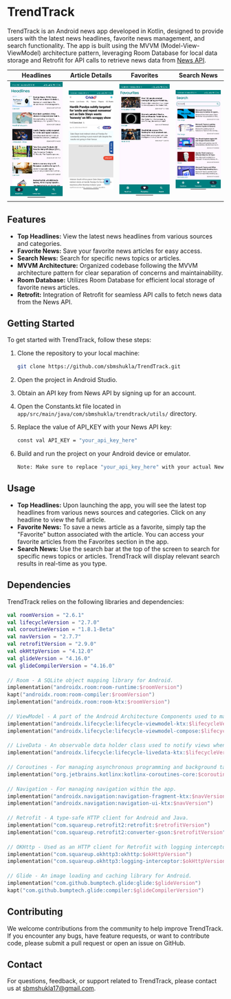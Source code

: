 # TrendTrack

TrendTrack is an Android news app developed in Kotlin, designed to provide users with the latest news headlines, favorite news management, and search functionality. The app is built using the MVVM (Model-View-ViewModel) architecture pattern, leveraging Room Database for local data storage and Retrofit for API calls to retrieve news data from [News API](https://newsapi.org/).

| Headlines | Article Details | Favorites | Search News |
|:---------:|:-------------:|:--------------:|:--------------:|
| ![Headlines](app/src/main/res/drawable/screenshot1.png) | ![Article Details](app/src/main/res/drawable/screenshot2.png) | ![Favorites](app/src/main/res/drawable/screenshot3.png) | ![Search News](app/src/main/res/drawable/screenshot4.png) |

## Features

- **Top Headlines:** View the latest news headlines from various sources and categories.
- **Favorite News:** Save your favorite news articles for easy access.
- **Search News:** Search for specific news topics or articles.
- **MVVM Architecture:** Organized codebase following the MVVM architecture pattern for clear separation of concerns and maintainability.
- **Room Database:** Utilizes Room Database for efficient local storage of favorite news articles.
- **Retrofit:** Integration of Retrofit for seamless API calls to fetch news data from the News API.

## Getting Started

To get started with TrendTrack, follow these steps:

1. Clone the repository to your local machine:

   ```bash
   git clone https://github.com/sbmshukla/TrendTrack.git

2. Open the project in Android Studio.
   
3. Obtain an API key from News API by signing up for an account.
  
4. Open the Constants.kt file located in `app/src/main/java/com/sbmshukla/trendtrack/utils/` directory.

5. Replace the value of API_KEY with your News API key:

   ```bash
   const val API_KEY = "your_api_key_here"

6. Build and run the project on your Android device or emulator.
    ```bash
   Note: Make sure to replace "your_api_key_here" with your actual News API key. This will guide users on where to place their API key within the project. Let me know if you need further assistance!

## Usage

- **Top Headlines:** Upon launching the app, you will see the latest top headlines from various news sources and categories. Click on any headline to view the full article.
- **Favorite News:** To save a news article as a favorite, simply tap the "Favorite" button associated with the article. You can access your favorite articles from the Favorites section in the app.
- **Search News:** Use the search bar at the top of the screen to search for specific news topics or articles. TrendTrack will display relevant search results in real-time as you type.

## Dependencies

  TrendTrack relies on the following libraries and dependencies:
  
  ```kotlin
  val roomVersion = "2.6.1"
  val lifecycleVersion = "2.7.0"
  val coroutineVersion = "1.8.1-Beta"
  val navVersion = "2.7.7"
  val retrofitVersion = "2.9.0"
  val okHttpVersion = "4.12.0"
  val glideVersion = "4.16.0"
  val glideCompilerVersion = "4.16.0"
  
  // Room - A SQLite object mapping library for Android.
  implementation("androidx.room:room-runtime:$roomVersion")
  kapt("androidx.room:room-compiler:$roomVersion")
  implementation("androidx.room:room-ktx:$roomVersion")
  
  // ViewModel - A part of the Android Architecture Components used to manage UI-related data in a lifecycle-conscious way.
  implementation("androidx.lifecycle:lifecycle-viewmodel-ktx:$lifecycleVersion")
  implementation("androidx.lifecycle:lifecycle-viewmodel-compose:$lifecycleVersion")
  
  // LiveData - An observable data holder class used to notify views when the underlying data changes.
  implementation("androidx.lifecycle:lifecycle-livedata-ktx:$lifecycleVersion")
  
  // Coroutines - For managing asynchronous programming and background tasks.
  implementation("org.jetbrains.kotlinx:kotlinx-coroutines-core:$coroutineVersion")
  
  // Navigation - For managing navigation within the app.
  implementation("androidx.navigation:navigation-fragment-ktx:$navVersion")
  implementation("androidx.navigation:navigation-ui-ktx:$navVersion")
  
  // Retrofit - A type-safe HTTP client for Android and Java.
  implementation("com.squareup.retrofit2:retrofit:$retrofitVersion")
  implementation("com.squareup.retrofit2:converter-gson:$retrofitVersion")
  
  // OKHttp - Used as an HTTP client for Retrofit with logging interceptor.
  implementation("com.squareup.okhttp3:okhttp:$okHttpVersion")
  implementation("com.squareup.okhttp3:logging-interceptor:$okHttpVersion")
  
  // Glide - An image loading and caching library for Android.
  implementation("com.github.bumptech.glide:glide:$glideVersion")
  kapt("com.github.bumptech.glide:compiler:$glideCompilerVersion")
```
## Contributing

We welcome contributions from the community to help improve TrendTrack. If you encounter any bugs, have feature requests, or want to contribute code, please submit a pull request or open an issue on GitHub.

## Contact

For questions, feedback, or support related to TrendTrack, please contact us at sbmshukla17@gmail.com.
